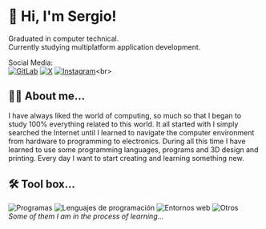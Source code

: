 # 👋 Hi, I'm Sergio!
Graduated in computer technical.</br>
Currently studying multiplatform application development.</br>

Social Media:</br>
[![GitLab](https://skillicons.dev/icons?i=gitlab)](https://gitlab.com/sergioconES)
[![X](https://skillicons.dev/icons?i=twitter)](https://x.com/sergiocon_)
[![Instagram](https://skillicons.dev/icons?i=instagram)](https://instagram.com/sergiocon_)<br>

## 👨‍💻 About me...
I have always liked the world of computing, so much so that I began to study 100% everything related to this world.
It all started with I simply searched the Internet until I learned to navigate the computer environment from hardware to programming to electronics.
During all this time I have learned to use some programming languages, programs and 3D design and printing. Every day I want to start creating and learning something new.

## 🛠 Tool box...
![Programas](https://skillicons.dev/icons?i=vscode,idea,ps,ai,xd,figma,androidstudio,xcode)
![Lenguajes de programación](https://skillicons.dev/icons?i=python,java,kotlin,php,swift,vue)
![Entornos web](https://skillicons.dev/icons?i=html,css,laravel)
![Otros](https://skillicons.dev/icons?i=arduino,raspberrypi,linux,ubuntu,apple)<br>
*Some of them I am in the process of learning...*
